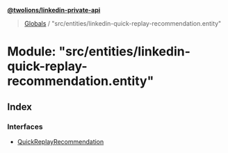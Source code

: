 **[@twolions/linkedin-private-api](../README.md)**

> [Globals](../globals.md) / "src/entities/linkedin-quick-replay-recommendation.entity"

# Module: "src/entities/linkedin-quick-replay-recommendation.entity"

## Index

### Interfaces

* [QuickReplayRecommendation](../interfaces/_src_entities_linkedin_quick_replay_recommendation_entity_.quickreplayrecommendation.md)
